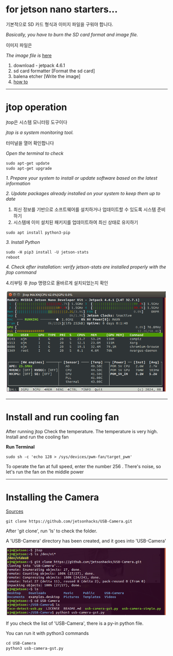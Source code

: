 
# for jetson nano starters... 
기본적으로 SD 카드 형식과 이미지 파일을 구워야 합니다.

*Basically, you have to burn the SD card format and image file.*

이미지 파일은

*The image file is*
[here](https://developer.nvidia.com/embedded/downloads#?search=nano)
1. download - jetpack 4.6.1 
2. sd card formatter [Format the sd card]
3. balena etcher [Write the image]
4. [how to](https://developer.nvidia.com/embedded/learn/get-started-jetson-nano-devkit#write)

---
# jtop operation
jtop은 시스템 모니터링 도구이다

*jtop is a system monitoring tool.*

터미널을 열어 확인합니다

*Open the terminal to check*
```
sudo apt-get update
sudo apt-get upgrade
```
*1. Prepare your system to install or update software based on the latest information*

*2. Update packages already installed on your system to keep them up to date*

1. 최신 정보를 기반으로 소프트웨어를 설치하거나 업데이트할 수 있도록 시스템 준비하기
2. 시스템에 이미 설치된 패키지를 업데이트하여 최신 상태로 유지하기

```
sudo apt install python3-pip
```
*3. Install Python*


```
sudo -H pip3 install -U jetson-stats
reboot
```

*4. Check after installation: verify jetson-stats are installed properly with the jtop command*

4.리부팅 후 jtop 명령으로 올바르게 설치되었는지 확인

![jtop](/img/003.png)   

---
# Install and run cooling fan 

After running jtop
Check the temperature.
The temperature is very high.
Install and run the cooling fan

**Run Terminal**
```
sudo sh -c 'echo 128 > /sys/devices/pwm-fan/target_pwm'
```
To operate the fan at full speed, enter the number 256 .
There's noise, so let's run the fan on the middle power

---
# Installing the Camera
[Sources](https://github.com/jetsonhacks/USB-Camera)
```
git clone https://github.com/jetsonhacks/USB-Camera.git
```

After 'git clone', run 'ls' to check the folder.

A 'USB-Camera' directory has been created, and it goes into 'USB-Camera'

![jtop](/img/006.png)   

If you check the list of 'USB-Camera', there is a py-in python file. 

You can run it with python3 commands
```
cd USB-Camera
python3 usb-camera-gst.py
```
